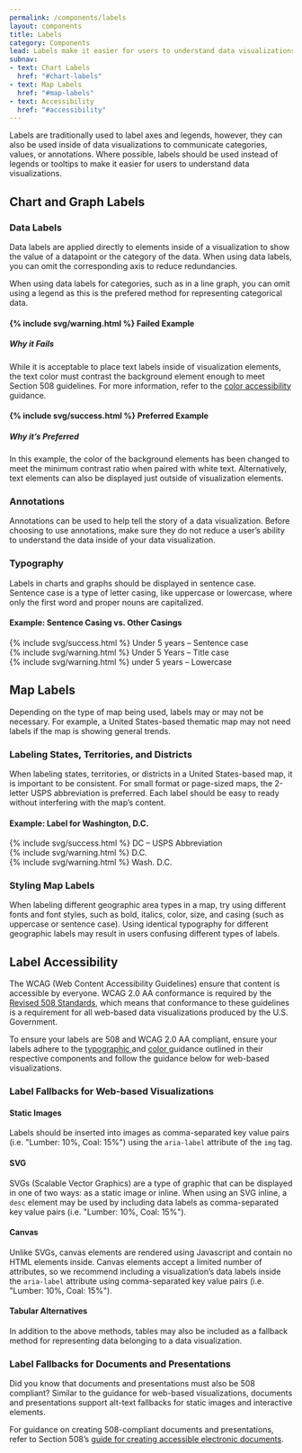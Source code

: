 ```yaml
---
permalink: /components/labels
layout: components
title: Labels
category: Components
lead: Labels make it easier for users to understand data visualizations by using text to reinforce visual concepts.
subnav:
- text: Chart Labels
  href: "#chart-labels"
- text: Map Labels
  href: "#map-labels"
- text: Accessibility
  href: "#accessibility"
---
```

<p> 
  Labels are traditionally used to label axes and legends, however, they can
  also be used inside of data visualizations to communicate categories, values,
  or annotations. Where possible, labels should be used instead of legends or
  tooltips to make it easier for users to understand data visualizations.
</p>
<div id="chart-labels">
  <h2>Chart and Graph Labels</h2>
  <h3>Data Labels</h3>
  <p>
    Data labels are applied directly to elements inside of a visualization to
    show the value of a datapoint or the category of the data. When using data
    labels, you can omit the corresponding axis to reduce redundancies.
  </p>
  <p>
    When using data labels for categories, such as in a line graph, you can omit
    using a legend as this is the prefered method for representing categorical
    data.
  </p>
  <div class="component-examples clearfix">
    <div class="usa-chart-card example-side-by-side">
      <h4>{% include svg/warning.html %} Failed Example</h4>
      <div class="clearfix data-label-example-container">
        <canvas id="data-label-fail" role="img" aria-label="Example: 50%"></canvas>
        <div>
          <h5 class="usa-color-heading">Why it Fails</h5>
          <p>
            While it is acceptable to place text labels inside of visualization
            elements, the text color must contrast the background element enough
            to meet Section 508 guidelines. For more information, refer to the
            <a href="components/colors#text-accessibility">color accessibility</a>
            guidance.
          </p>
        </div>
      </div>
    </div>
    <div class="usa-chart-card example-side-by-side">
      <h4>{% include svg/success.html %} Preferred Example</h4>
      <div class="clearfix data-label-example-container">
        <canvas id="data-label-success" role="img" aria-label="Example: 50%"></canvas>
        <div>
          <h5 class="usa-color-heading">Why it’s Preferred</h5>
          <p>
            In this example, the color of the background elements has been
            changed to meet the minimum contrast ratio when paired with white
            text. Alternatively, text elements can also
            be displayed just outside of visualization elements.
          </p>
        </div>
      </div>
    </div>
  </div>
  <h3>Annotations</h3>
  <p>
    Annotations can be used to help tell the story of a data visualization. Before
    choosing to use annotations, make sure they do not reduce a user’s ability
    to understand the data inside of your data visualization.
  </p>
  <h3>Typography</h3>
  <p>
    Labels in charts and graphs should be displayed in sentence case. Sentence
    case is a type of letter casing, like uppercase or lowercase, where only the
    first word and proper nouns are capitalized.
  </p>
  <div class="clearfix component-examples">
    <div class="usa-chart-card example-side-by-side">
      <h4>Example: Sentence Casing vs. Other Casings</h4>
      <div class="label-example-container">
        <div class="label-example-preferred label-example">{% include svg/success.html %} Under 5 years <span>– Sentence case</span></div>
        <div class="label-example">{% include svg/warning.html %} Under 5 Years <span>– Title case</span></div>
        <div class="label-example">{% include svg/warning.html %} under 5 years <span>– Lowercase</span></div>
      </div>
    </div>
  </div>
</div>
<div id="map-labels">
  <h2>Map Labels</h2>
  <p>
    Depending on the type of map being used, labels may or may not be necessary.
    For example, a United States-based thematic map may not need labels if the
    map is showing general trends.
  </p>
  <h3>Labeling States, Territories, and Districts</h3>
  <p>
    When labeling states, territories, or districts in a United States-based map,
    it is important to be consistent. For small format or page-sized maps, the
    2-letter USPS abbreviation is preferred. Each label should be easy to ready
    without interfering with the map’s content.
  </p>
  <div class="clearfix component-examples">
    <div class="usa-chart-card example-side-by-side">
      <h4>Example: Label for Washington, D.C.</h4>
      <div class="label-example-container">
        <div class="label-example-preferred label-example">{% include svg/success.html %} DC <span>– USPS Abbreviation</span></div>
        <div class="label-example">{% include svg/warning.html %} D.C.</div>
        <div class="label-example">{% include svg/warning.html %} Wash. D.C.</div>
      </div>
    </div>
  </div>
  <h3>Styling Map Labels</h3>
  <p>
    When labeling different geographic area types in a map, try using different
    fonts and font styles, such as bold, italics, color, size, and  casing
    (such as uppercase or sentence case). Using identical typography for
    different geographic labels may result in users confusing different types of
    labels.
  </p>
</div>
<div id="accessibility">
  <h2>Label Accessibility</h2>
  <p>
    The WCAG (Web Content Accessibility Guidelines) ensure that content is
    accessible by everyone. WCAG 2.0 AA conformance is required by the
    <a href="https://www.section508.gov/content/build/website-accessibility-improvement/WCAG-conformance" target="_blank">Revised 508 Standards</a>, which means that conformance to
    these guidelines is a requirement for all web-based data visualizations
    produced by the U.S. Government.
  </p>
  <p>
    To ensure your labels are 508 and WCAG 2.0 AA compliant, ensure your labels
    adhere to the
    <a href="{{ site.baseurl }}/components/typography" target="_blank">
      typographic
    </a>
    and
    <a href="{{ site.baseurl}}/components/color" target="_blank">
      color
    </a>
    guidance outlined in their respective components and follow the guidance
    below for web-based visualizations.
  </p>
  <h3>
    Label Fallbacks for Web-based Visualizations
  </h3>
  <h4>Static Images</h4>
  <p>
    Labels should be inserted into images as comma-separated key value pairs
    (i.e. "Lumber: 10%, Coal: 15%") using the <code>aria-label</code> attribute
    of the <code>img</code> tag. 
  </p>
  <h4>SVG</h4>
  <p>
    SVGs (Scalable Vector Graphics) are a type of graphic that can be displayed
    in one of two ways: as a static image or inline. When using an SVG inline, a
    <code>desc</code> element may be used by including data labels as 
    comma-separated key value pairs (i.e. "Lumber: 10%, Coal: 15%"). 
  </p>
  <h4>Canvas</h4>
  <p>
    Unlike SVGs, canvas elements are rendered using Javascript and contain no
    HTML elements inside. Canvas elements accept a limited number of attributes,
    so we recommend including a visualization’s data labels inside the
    <code>aria-label</code> attribute using comma-separated key value pairs
    (i.e. "Lumber: 10%, Coal: 15%").
  </p>
  <h4>Tabular Alternatives</h4>
  <p>
    In addition to the above methods, tables may also be included as a fallback
    method for representing data belonging to a data visualization.
  </p>
  <h3>Label Fallbacks for Documents and Presentations</h3>
  <p>
    Did you know that documents and presentations must also be
    508 compliant? Similar to the guidance for web-based visualizations,
    documents and presentations support alt-text fallbacks for static images
    and interactive elements.
  </p>
  <p>
    For guidance on creating 508-compliant documents and presentations, refer to
    Section 508’s
    <a href="https://www.section508.gov/content/build/create-accessible-documents" target="_blank">guide for creating accessible electronic documents</a>.
  </p>
</div>